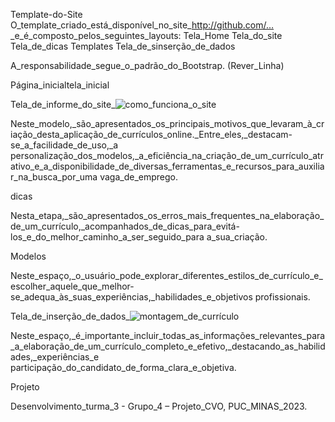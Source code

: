 Template-do-Site
O_template_criado_está_disponível_no_site_http://github.com/… _e_é_composto_pelos_seguintes_layouts: 
Tela_Home
Tela_do_site
Tela_de_dicas
Templates
Tela_de_sinserção_de_dados

A_responsabilidade_segue_o_padrão_do_Bootstrap. (Rever_Linha)

Página_inicialtela_inicial

Tela_de_informe_do_site_![como_funciona_o_site](img/como_funciona_o_site.png)

Neste_modelo,_são_apresentados_os_principais_motivos_que_levaram_à_criação_desta_aplicação_de_currículos_online._Entre_eles,_destacam-se_a_facilidade_de_uso,_a personalização_dos_modelos,_a_eficiência_na_criação_de_um_currículo_atrativo_e_a_disponibilidade_de_diversas_ferramentas_e_recursos_para_auxiliar_na_busca_por_uma vaga_de_emprego.

dicas

Nesta_etapa,_são_apresentados_os_erros_mais_frequentes_na_elaboração_de_um_currículo,_acompanhados_de_dicas_para_evitá-los_e_do_melhor_caminho_a_ser_seguido_para a_sua_criação.

Modelos

Neste_espaço,_o_usuário_pode_explorar_diferentes_estilos_de_currículo_e_escolher_aquele_que_melhor-se_adequa_às_suas_experiências,_habilidades_e_objetivos profissionais.

Tela_de_inserção_de_dados_![montagem_de_currículo](img/montagem_de_currículo.png)

Neste_espaço,_é_importante_incluir_todas_as_informações_relevantes_para_a_elaboração_de_um_currículo_completo_e_efetivo,_destacando_as_habilidades,_experiências_e participação_do_candidato_de_forma_clara_e_objetiva.

Projeto

Desenvolvimento_turma_3 - Grupo_4 – Projeto_CVO, PUC_MINAS_2023.
